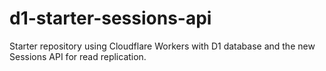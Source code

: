 # d1-starter-sessions-api
Starter repository using Cloudflare Workers with D1 database and the new Sessions API for read replication.
